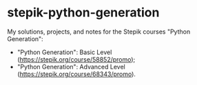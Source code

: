 # stepik-python-generation
My solutions, projects, and notes for the Stepik courses "Python Generation": 
* "Python Generation": Basic Level (https://stepik.org/course/58852/promo);
* "Python Generation": Advanced Level (https://stepik.org/course/68343/promo).
